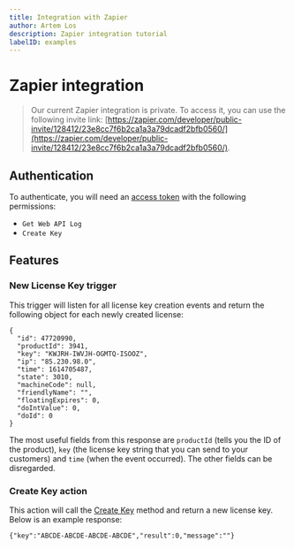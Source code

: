 ```yaml
---
title: Integration with Zapier
author: Artem Los
description: Zapier integration tutorial
labelID: examples
---
```


# Zapier integration

> Our current Zapier integration is private. To access it, you can use the following invite link: [https://zapier.com/developer/public-invite/128412/23e8cc7f6b2ca1a3a79dcadf2bfb0560/](https://zapier.com/developer/public-invite/128412/23e8cc7f6b2ca1a3a79dcadf2bfb0560/).

## Authentication
To authenticate, you will need an [access token](https://app.cryptolens.io/User/AccessToken#/) with the following permissions:

* `Get Web API Log`
* `Create Key`

## Features
### New License Key trigger
This trigger will listen for all license key creation events and return the following object for each newly created license:

```
{
  "id": 47720990,
  "productId": 3941,
  "key": "KWJRH-IWVJH-OGMTQ-ISOOZ",
  "ip": "85.230.98.0",
  "time": 1614705487,
  "state": 3010,
  "machineCode": null,
  "friendlyName": "",
  "floatingExpires": 0,
  "doIntValue": 0,
  "doId": 0
}
```

The most useful fields from this response are `productId` (tells you the ID of the product), `key` (the license key string that you can send to your customers) and `time` (when the event occurred). The other fields can be disregarded.

### Create Key action
This action will call the [Create Key](https://app.cryptolens.io/docs/api/v3/CreateKey/) method and return a new license key. Below is an example response:

```
{"key":"ABCDE-ABCDE-ABCDE-ABCDE","result":0,"message":""}
```